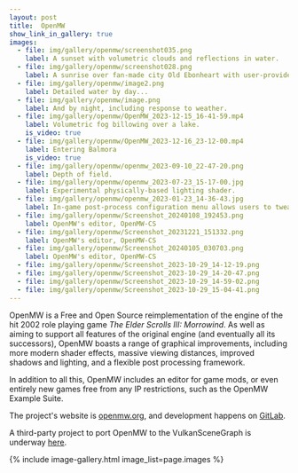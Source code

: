 ```yaml
---
layout: post
title:  OpenMW
show_link_in_gallery: true
images:
  - file: img/gallery/openmw/screenshot035.png
    label: A sunset with volumetric clouds and reflections in water.
  - file: img/gallery/openmw/screenshot028.png
    label: A sunrise over fan-made city Old Ebonheart with user-provided lens flare post-process effect.
  - file: img/gallery/openmw/image2.png
    label: Detailed water by day...
  - file: img/gallery/openmw/image.png
    label: And by night, including response to weather.
  - file: img/gallery/openmw/OpenMW_2023-12-15_16-41-59.mp4
    label: Volumetric fog billowing over a lake.
    is_video: true
  - file: img/gallery/openmw/OpenMW_2023-12-16_23-12-00.mp4
    label: Entering Balmora
    is_video: true
  - file: img/gallery/openmw/openmw_2023-09-10_22-47-20.png
    label: Depth of field.
  - file: img/gallery/openmw/openmw_2023-07-23_15-17-00.jpg
    label: Experimental physically-based lighting shader.
  - file: img/gallery/openmw/openmw_2023-01-23_14-36-43.jpg
    label: In-game post-process configuration menu allows users to tweak visuals to their heart's content.
  - file: img/gallery/openmw/Screenshot_20240108_192453.png
    label: OpenMW's editor, OpenMW-CS
  - file: img/gallery/openmw/Screenshot_20231221_151332.png
    label: OpenMW's editor, OpenMW-CS
  - file: img/gallery/openmw/Screenshot_20240105_030703.png
    label: OpenMW's editor, OpenMW-CS
  - file: img/gallery/openmw/Screenshot_2023-10-29_14-12-19.png
  - file: img/gallery/openmw/Screenshot_2023-10-29_14-20-47.png
  - file: img/gallery/openmw/Screenshot_2023-10-29_14-59-02.png
  - file: img/gallery/openmw/Screenshot_2023-10-29_15-04-41.png
---
```


OpenMW is a Free and Open Source reimplementation of the engine of the hit 2002 role playing game *The Elder Scrolls III: Morrowind*.
As well as aiming to support all features of the original engine (and eventually all its successors), OpenMW boasts a range of graphical improvements, including more modern shader effects, massive viewing distances, improved shadows and lighting, and a flexible post processing framework.

In addition to all this, OpenMW includes an editor for game mods, or even entirely new games free from any IP restrictions, such as the OpenMW Example Suite.

The project's website is [openmw.org](https://openmw.org/), and development happens on [GitLab](https://gitlab.com/OpenMW/openmw).

A third-party project to port OpenMW to the VulkanSceneGraph is underway [here](https://github.com/vsgopenmw-dev/vsgopenmw).

{% include image-gallery.html image_list=page.images %}
